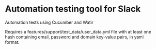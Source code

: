 # Automation testing tool for Slack

Automation tests using Cucumber and Watir

Requires a features/support/test\_data/user\_data.yml file with at least one hash containing email, password and domain key-value pairs, in yaml format.
